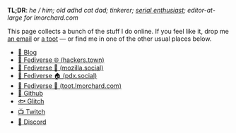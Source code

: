 **TL;DR**: _he / him; old adhd cat dad; tinkerer; [serial enthusiast]; editor-at-large for lmorchard.com_

[serial enthusiast]: https://blog.lmorchard.com/2006/05/26/confessions-of-a-serial-enthusiast/

This page collects a bunch of the stuff I do online. If you feel like it, drop me [an email](mailto:me@lmorchard.com) or
[a toot](https://hackers.town/@lmorchard) &mdash; or find me in one of
the other usual places below.

- <a rel="me" href="https://blog.lmorchard.com">🧾 Blog</a>
- <a rel="me" href="https://hackers.town/@lmorchard">🐘 Fediverse 🌐 (hackers.town)</a>
- <a rel="me" href="https://mozilla.social/@lmorchard">🐘 Fediverse 🦎 (mozilla.social)</a>
- <a rel="me" href="https://pdx.social/@lmorchard">🐘 Fediverse 🏠 (pdx.social)</a>
- <a rel="me" href="https://toot.lmorchard.com/@lmorchard">🐘 Fediverse 🔬 (toot.lmorchard.com)</a>
- <a rel="me" href="https://github.com/lmorchard">🐙 Github</a>
- <a rel="me" href="https://glitch.com/@lmorchard">🐟 Glitch</a>
- <a rel="me" href="https://twitch.tv/lmorchard">📺 Twitch</a>
- <a rel="me" href="https://discord.com/invite/UXeuPNv">💬 Discord</a>
